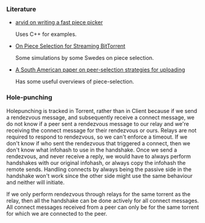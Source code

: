 ### Literature

* [arvid on writing a fast piece picker](https://blog.libtorrent.org/2011/11/writing-a-fast-piece-picker/)

    Uses C++ for examples.

* [On Piece Selection for Streaming BitTorrent](https://www.diva-portal.org/smash/get/diva2:835742/FULLTEXT01.pdf)
 
  Some simulations by some Swedes on piece selection.

* [A South American paper on peer-selection strategies for uploading](https://arxiv.org/pdf/1402.2187.pdf)

  Has some useful overviews of piece-selection.

### Hole-punching

Holepunching is tracked in Torrent, rather than in Client because if we send a rendezvous message, and subsequently receive a connect message, we do not know if a peer sent a rendezvous message to our relay and we're receiving the connect message for their rendezvous or ours. Relays are not required to respond to rendezvous, so we can't enforce a timeout. If we don't know if who sent the rendezvous that triggered a connect, then we don't know what infohash to use in the handshake. Once we send a rendezvous, and never receive a reply, we would have to always perform handshakes with our original infohash, or always copy the infohash the remote sends. Handling connects by always being the passive side in the handshake won't work since the other side might use the same behaviour and neither will initiate.

If we only perform rendezvous through relays for the same torrent as the relay, then all the handshake can be done actively for all connect messages. All connect messages received from a peer can only be for the same torrent for which we are connected to the peer.
